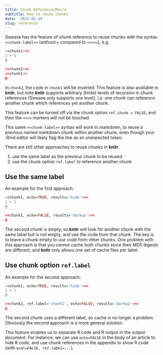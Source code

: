```yaml
---
title: Chunk Reference/Macro
subtitle: How to reuse chunks
date: '2012-01-14'
slug: reference
---
```


Sweave has the feature of chunk reference to reuse chunks with the syntax `<<chunk-label>>` (without `=` compared to `<<>>=`), e.g.

```r 
<<chunk1>>=
1 + 1
@

<<chunk2>>=
<<chunk1>>
@
```

In `chunk2`, the code in `chunk1` will be inserted. This feature is also available in **knitr**, but note **knitr** supports arbitrary (finite) levels of recursion in chunk references (Sweave only supports one level), i.e. one chunk can reference another chunk which references yet another chunk.

This feature can be turned off via the chunk option `ref.chunk = FALSE`, and then the `<<>>` markers will not be touched.

This same `<<chunk-label>>` syntax will work in markdown, to reuse a previous named markdown chunk within another chunk, even though your .Rmd editor will likely flag the line as an unexpected token.

There are still other approaches to reuse chunks in **knitr**.

1. use the same label as the previous chunk to be reused
1. use the chunk option `ref.label` to reference another chunk

## Use the same label

An example for the first approach:

```r 
<<chunk1, echo=TRUE, results='hide'>>=
1 + 1
@

<<chunk1, echo=FALSE, results='markup'>>=
@
```

The second chunk is empty, so **knitr** will look for another chunk with the same label but is not empty, and use the code from that chunk. The key is to leave a chunk empty to use code from other chunks. One problem with this approach is that you cannot cache both chunks since their MD5 digests are different, and **knitr** only allows one set of cache files per label.

## Use chunk option `ref.label`

An example for the second approach:

```r 
<<chunk1, echo=TRUE, results='hide'>>=
1 + 1
@

<<chunk2, ref.label='chunk1', echo=FALSE, results='markup'>>=
@
```

The second chunk uses a different label, so cache is no longer a problem. Obviously the second approach is a more general solution.

This feature enables us to separate R code and R output in the output document. For instance, we can use `echo=FALSE` in the body of an article to hide R code, and use chunk references in the appendix to show R code (with `eval=FALSE, ref.label=...`).
